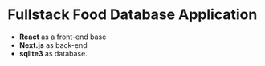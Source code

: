 # Fullstack Food Database Application

- **React** as a front-end base
- **Next.js** as back-end
- **sqlite3** as database.
